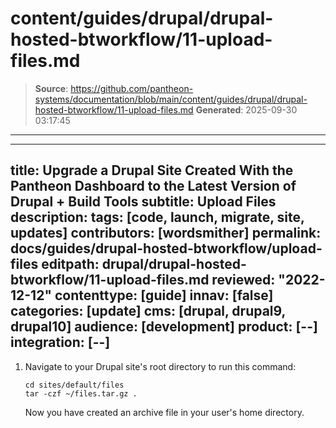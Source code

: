 # content/guides/drupal/drupal-hosted-btworkflow/11-upload-files.md

> **Source**: https://github.com/pantheon-systems/documentation/blob/main/content/guides/drupal/drupal-hosted-btworkflow/11-upload-files.md
> **Generated**: 2025-09-30 03:17:45

---

---
title: Upgrade a Drupal Site Created With the Pantheon Dashboard to the Latest Version of Drupal + Build Tools
subtitle: Upload Files
description: 
tags: [code, launch, migrate, site, updates]
contributors: [wordsmither]
permalink: docs/guides/drupal-hosted-btworkflow/upload-files
editpath: drupal/drupal-hosted-btworkflow/11-upload-files.md
reviewed: "2022-12-12"
contenttype: [guide]
innav: [false]
categories: [update]
cms: [drupal, drupal9, drupal10]
audience: [development]
product: [--]
integration: [--]
---

<Partial file="drupal/migrate-add-files-part1.md" />

1. Navigate to your Drupal site's root directory to run this command:

   ```bash{promptUser:user}
   cd sites/default/files
   tar -czf ~/files.tar.gz .
   ```
   Now you have created an archive file in your user's home directory.
   
<Partial file="drupal/migrate-add-files-part3.md" />
